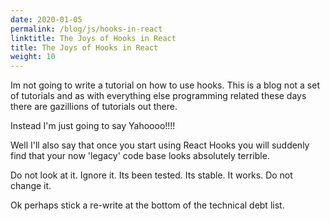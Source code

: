 ```yaml
---
date: 2020-01-05
permalink: /blog/js/hooks-in-react
linktitle: The Joys of Hooks in React
title: The Joys of Hooks in React
weight: 10
---
```


Im not going to write a tutorial on how to use hooks. This is a blog not a set of tutorials and as with everything else programming related these days there are gazillions of tutorials out there.

Instead I'm just going to say Yahoooo!!!!

Well I'll also say that once you start using React Hooks you will suddenly find that your now 'legacy' code base looks absolutely terrible. 

Do not look at it. Ignore it. Its been tested. Its stable. It works. Do not change it.

Ok perhaps stick a re-write at the bottom of the technical debt list.

